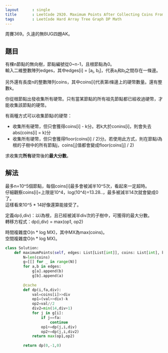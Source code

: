 ```yaml
---
layout      : single
title       : LeetCode 2920. Maximum Points After Collecting Coins From All Nodes
tags        : LeetCode Hard Array Tree Graph DP Math
---
```

周賽369。久違的無BUG四題AK。  

## 題目

有棵n節點的無向樹，節點編號從0\~n-1，且根節點為0。  
輸入二維整數陣列edges，其中edges[i] = [a<sub>i</sub>, b<sub>i</sub>]，代表a<sub>i</sub>和b<sub>i</sub>之間存在一條邊。  

另外還有長度n的整數陣列coins，其中coins[i]代表第i條邊上的硬幣數量。還有整數k。  

你從根節點出發收集所有硬幣。只有當某節點的所有祖先節點都已經收過硬幣，才能收集該節點的硬幣。  

有兩種方式可以收集節點i的硬幣：  

- 收集所有硬幣，但只會獲得coins[i] - k分。若k大於conins[i]，則會失去abs(coins[i] = k)分  
- 收集所有硬幣，但只會獲得floor(coins[i] / 2)分。若使用此方式，則在節點i為根的子樹中的所有節點j，coins[j]值都會變成floor(coins[j] / 2)  

求收集完**所有**硬幣後的**最大分數**。  

## 解法

最多n=10^5個節點，每個coins[i]最多會被減半10^5次，看起來一定超時。  
仔細觀察coins[i]=上限是10^4，log(10^4)=13.28..，最多被減半14次就會變成0了。  
這樣看來10^5 \* 14好像還算能接受了。  

定義dp(i,div)：以i為根，且已經被減半div次的子樹中，可獲得的最大分數。  
轉移方程式：dp(i,div) = max(op1, op2)  

時間複雜度O(n \* log MX)，其中MX為max(coins)。  
空間複雜度O(n \* log MX)。  

```python
class Solution:
    def maximumPoints(self, edges: List[List[int]], coins: List[int], k: int) -> int:
        N=len(coins)
        g=[[] for _ in range(N)]
        for a,b in edges:
            g[a].append(b)
            g[b].append(a)
        
        @cache
        def dp(i,fa,div):
            val=coins[i]>>div
            op1=(val>>div)-k
            op2=val//2
            div2=min(14,div+1)
            for j in g[i]:
                if j==fa:
                    continue
                op1+=dp(j,i,div)
                op2+=dp(j,i,div2)
            return max(op1,op2)            
        
        return dp(0,-1,0)
```
